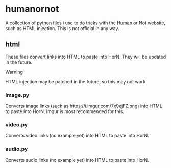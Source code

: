 # humanornot

A collection of python files i use to do tricks with the [Human or Not](https://humanornot.ai) website, such as HTML injection.
This is not official in any way.


## html

These files convert links into HTML to paste into HorN.
They will be updated in the future.
> [!WARNING]
> HTML injection may be patched in the future, so this may not work.

### image.py

Converts image links (such as https://i.imgur.com/7x9ejFZ.png) into HTML to paste into HorN.
Imgur is most recommended for this.

### video.py

Converts video links (no example yet) into HTML to paste into HorN.

### audio.py

Converts audio links (no example yet) into HTML to paste into HorN.
